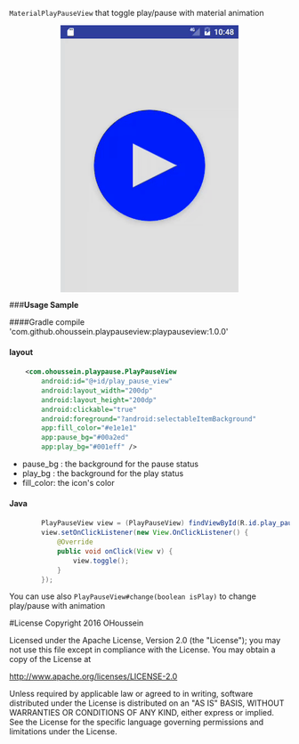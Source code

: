 `MaterialPlayPauseView` that toggle play/pause with material animation

<div  align="center">    
<img src="https://raw.githubusercontent.com/OHoussein/android-material-play-pause-view/master/media/demo.gif" alt="demo" align=center />
</div>
 

###**Usage Sample**

####Gradle
compile 'com.github.ohoussein.playpauseview:playpauseview:1.0.0'

#### layout
```xml
    <com.ohoussein.playpause.PlayPauseView
        android:id="@+id/play_pause_view"
        android:layout_width="200dp"
        android:layout_height="200dp"
        android:clickable="true"
        android:foreground="?android:selectableItemBackground"
        app:fill_color="#e1e1e1"
        app:pause_bg="#00a2ed"
        app:play_bg="#001eff" />
```

* pause_bg : the background for the pause status
* play_bg : the background for the play status
* fill_color: the icon's color

#### Java
```java
        PlayPauseView view = (PlayPauseView) findViewById(R.id.play_pause_view);
        view.setOnClickListener(new View.OnClickListener() {
            @Override
            public void onClick(View v) {
                view.toggle();
            }
        });

```

You can use also `PlayPauseView#change(boolean isPlay)` to change play/pause with animation

#License
Copyright 2016 OHoussein

Licensed under the Apache License, Version 2.0 (the "License");
you may not use this file except in compliance with the License.
You may obtain a copy of the License at

   http://www.apache.org/licenses/LICENSE-2.0

Unless required by applicable law or agreed to in writing, software
distributed under the License is distributed on an "AS IS" BASIS,
WITHOUT WARRANTIES OR CONDITIONS OF ANY KIND, either express or implied.
See the License for the specific language governing permissions and
limitations under the License.